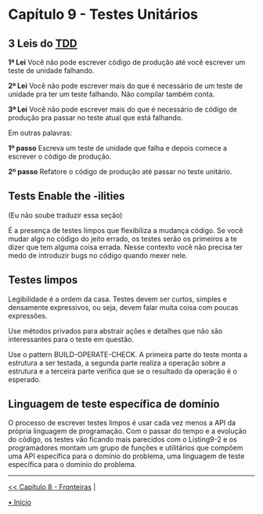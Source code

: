 # Capítulo 9 - Testes Unitários

## 3 Leis do [TDD](https://en.wikipedia.org/wiki/Test-driven_development)


**1ª Lei** <!--  Você não pode falar sobre o clube luta --> 
Você não pode escrever código de produção até você escrever um teste de unidade
falhando. 

**2ª Lei** 
Você não pode escrever mais do que é necessário de um teste de unidade pra ter 
um teste falhando. Não compilar também conta.

**3ª Lei**
Você não pode escrever mais do que é necessário de código de produção pra passar
no teste atual que está falhando.

Em outras palavras:

**1º passo** Escreva um teste de unidade que falha e depois comece a escrever
o código de produção.

**2º passo** Refatore o código de produção até passar no teste unitário.


## Tests Enable the -ilities
(Eu não soube traduzir essa seção)

É a presença de testes limpos que flexibiliza a mudança código. Se você mudar
algo no código do jeito errado, os testes serão os primeiros a te dizer que tem
alguma coisa errada. Nesse contexto você não precisa ter medo de introduzir bugs
no código quando mexer nele.


## Testes limpos
Legibilidade é a ordem da casa. Testes devem ser curtos, simples e densamente
expressivos, ou seja, devem falar muita coisa com poucas expressões.

Use métodos privados para abstrair ações e detalhes que não são interessantes 
para o teste em questão.

Use o pattern BUILD-OPERATE-CHECK. A primeira parte do teste monta a estrutura a
ser testada, a segunda parte realiza a operação sobre a estrutura e a terceira 
parte verifica que se o resultado da operação é o esperado.

## Linguagem de teste específica de domínio
O processo de escrever testes limpos é usar cada vez menos a API da própria 
linguagem de programação. Com o passar do tempo e a evolução do código, os 
testes vão ficando mais parecidos com o Listing9-2 e os programadores montam um 
grupo de funções e utilitários que compõem uma API específica para o domínio 
do problema, uma linguagem de teste específica para o domínio do problema.


---



[<< Capítulo 8 - Fronteiras](./../chap8_Boundaries/README.md)
|
<!-- [<< Capítulo 10 - ---](./../chap10_Classes/README.md) -->

[• Início](../../README.md)
